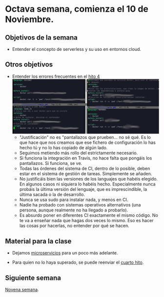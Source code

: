 # Octava semana, comienza el 10 de Noviembre.

## Objetivos de la semana

* Entender el concepto de serverless y su uso en entornos cloud.

## Otros objetivos

* Entender los errores frecuentes en
  el
  [hito 4](https://github.com/JJ/IV-20-21/blob/master/proyectos/hito-4.md)
  ![Comparación de .travis.yml](travis-yml.png)
  * "Justificación" no es "pantallazos que prueben... no sé qué. Es lo
    que hace que nos creamos que ese fichero de configuración lo has
    hecho tú y no lo has copiado de algún lado.
  * Seguimos metiendo más rollo del estrictamente necesario.
  * Si funciona la integración en Travis, no hace falta que pongáis
    los pantallazos. Si funciona, se ve.
  * Todas las órdenes del sistema de CI, dentro de lo posible, deben
    estar en el sistema de gestión de tareas. Simplemente se añaden.
  * No justificáis bien las versiones de los languajes que habéis
    elegido. En algunos casos ni siquiera lo habéis
    hecho. Especialmente nunca probáis la última versión del lenguaje,
    que es imprescindible, la última sacada o la de desarrollo.
  * Nunca se usa sudo para instalar nada, y menos en CI.
  * Nadie ha probado con sistemas operativos alternativos (una
    persona, aunque realmente no ha llegado a probarlo).
  * Es absurdo poner en diferentes CI exactamente el mismo código. No
    te va a enseñar nada que hagas dos veces lo mismo. Eso es hacer
    las cosas por hacerlas, no entender por qué se hacen.





## Material para la clase


* Dejamos
  [microservicios](http://jj.github.io/IV/documentos/temas/Microservicios) para
  un poco más adelante.

- Para quien no lo haya superado, se puede reenviar el [cuarto hito](http://jj.github.io/IV/documentos/proyecto/4.CI).

## Siguiente semana

[Novena semana](semana-09.md).
